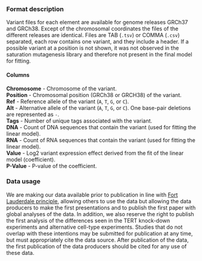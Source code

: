 ### Format description

Variant files for each element are available for genome releases GRCh37 and GRCh38. Except of the chromosomal coordinates the files of the different releases are identical. Files are TAB (`.tsv`) or COMMA (`.csv`) separated, each row contains one variant, and they include a header. If a possible variant at a position is not shown, it was not observed in the saturation mutagenesis library and therefore not present in the final model for fitting. 

#### Columns

**Chromosome** - Chromosome of the variant.  
**Position** - Chromosomal position (GRCh38 or GRCH38) of the variant.  
**Ref** - Reference allele of the variant (`A`, `T`, `G`, or `C`).  
**Alt** - Alternative allele of the variant (`A`, `T`, `G`, or `C`). One base-pair deletions are represented as `-`.  
**Tags** - Number of unique tags associated with the variant.  
**DNA** - Count of DNA sequences that contain the variant (used for fitting the linear model).   
**RNA** - Count of RNA sequences that contain the variant (used for fitting the linear model).  
**Value** - Log2 variant expression effect derived from the fit of the linear model (coefficient).  
**P-Value** - P-value of the coefficient.

### Data usage

We are making our data available prior to publication in line with  [Fort Lauderdale principle](https://www.genome.gov/pages/research/wellcomereport0303.pdf), allowing others to use the data but allowing the data producers to make the first presentations and to publish the first paper with global analyses of the data. In addition, we also reserve the right to publish the first analysis of the differences seen in the TERT knock-down experiments and alternative cell-type experiments. Studies that do not overlap with these intentions may be submitted for publication at any time, but must appropriately cite the data source. After publication of the data, the first publication of the data producers should be cited for any use of these data. 

